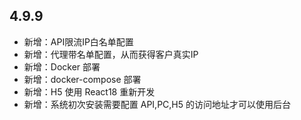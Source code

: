 ## 4.9.9

- 新增：API限流IP白名单配置
- 新增：代理带名单配置，从而获得客户真实IP
- 新增：Docker 部署
- 新增：docker-compose 部署
- 新增：H5 使用 React18 重新开发
- 新增：系统初次安装需要配置 API,PC,H5 的访问地址才可以使用后台